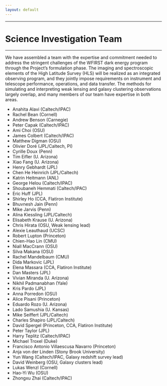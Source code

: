 ```yaml
---
layout: default
---
```


***

# Science Investigation Team

***

We have assembled a team with the expertise and commitment needed to address the stringent challenges of the WFIRST dark energy program through the Project’s formulation phase. The imaging and spectroscopic elements of the High Latitude Survey (HLS) will be realized as an integrated observing program, and they jointly impose requirements on instrument and telescope performance, operations, and data transfer. The methods for simulating and interpreting weak lensing and galaxy clustering observations largely overlap, and many members of our team have expertise in both areas. 

- Anahita Alavi (Caltech/IPAC)
- Rachel Bean (Cornell)
- Andrew Benson (Carnegie)
- Peter Capak (Caltech/IPAC)
- Ami Choi (OSU)
- James Colbert (Caltech/IPAC)
- Matthew Digman (OSU)
- Olivier Doré (JPL/Caltech, PI)
- Cyrille Doux (Penn)
- Tim Eifler (U. Arizona)
- Xiao Fang (U. Arizona)
- Henry Gebhardt (JPL)
- Chen He Heinrich (JPL/Caltech)
- Katrin Heitmann (ANL)
- George Helou (Caltech/IPAC)
- Shoubaneh Hemmati (Caltech/IPAC)
- Eric Huff (JPL)
- Shirley Ho (CCA, Flatiron Institute)
- Bhuvnesh Jain (Penn)
- Mike Jarvis (Penn)
- Alina Kiessling (JPL/Caltech)
- Elisabeth Krause (U. Arizona)
- Chris Hirata (OSU, Weak lensing lead)
- Alexie Leauthaud (UCSC)
- Robert Lupton (Princeton)
- Chien-Hao Lin (CMU)
- Niall MacCrann (OSU)
- Silva Makana (OSU)
- Rachel Mandelbaum (CMU)
- Dida Markovic (JPL)
- Elena Massara (CCA, Flatiron Institute)
- Dan Masters (JPL)
- Vivian Miranda (U. Arizona)
- Nikhil Padmanabhan (Yale)
- Kris Pardo (JPL)
- Anna Porredon (OSU)
- Alice Pisani (Princeton)
- Eduardo Rozo (U. Arizona)
- Lado Samushia (U. Kansas)
- Mike Seiffert (JPL/Caltech)
- Charles Shapiro (JPL/Caltech)
- David Spergel (Princeton, CCA, Flatiron Institute)
- Peter Taylor (JPL)
- Harry Teplitz (Caltech/IPAC)
- Michael Troxel (Duke)
- Francisco Antonio Villaescusa Navarro (Princeton)
- Anja von der Linden (Stony Brook University)
- Yun Wang (Caltech/IPAC, Galaxy redshift survey lead)
- David Weinberg (OSU, Galaxy clusters lead)
- Lukas Wenzl (Cornell)
- Hao-Yi Wu (OSU)
- Zhongxu Zhai (Caltech/IPAC)
